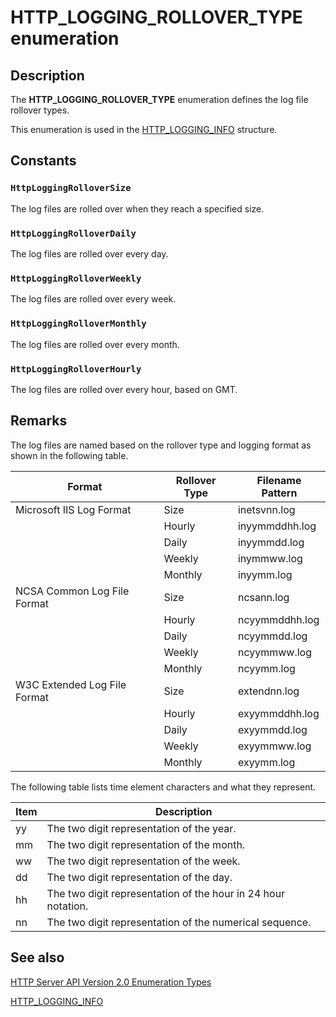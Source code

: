 # HTTP_LOGGING_ROLLOVER_TYPE enumeration

## Description

The **HTTP_LOGGING_ROLLOVER_TYPE** enumeration defines the log file rollover types.

This enumeration is used in the [HTTP_LOGGING_INFO](https://learn.microsoft.com/windows/desktop/api/http/ns-http-http_logging_info) structure.

## Constants

### `HttpLoggingRolloverSize`

The log files are rolled over when they reach a specified size.

### `HttpLoggingRolloverDaily`

The log files are rolled over every day.

### `HttpLoggingRolloverWeekly`

The log files are rolled over every week.

### `HttpLoggingRolloverMonthly`

The log files are rolled over every month.

### `HttpLoggingRolloverHourly`

The log files are rolled over every hour, based on GMT.

## Remarks

The log files are named based on the rollover type and logging format as shown in the following table.

| Format | Rollover Type | Filename Pattern |
| --- | --- | --- |
| Microsoft IIS Log Format | Size | inetsvnn.log |
|  | Hourly | inyymmddhh.log |
|  | Daily | inyymmdd.log |
|  | Weekly | inymmww.log |
|  | Monthly | inyymm.log |
| NCSA Common Log File Format | Size | ncsann.log |
|  | Hourly | ncyymmddhh.log |
|  | Daily | ncyymmdd.log |
|  | Weekly | ncyymmww.log |
|  | Monthly | ncyymm.log |
| W3C Extended Log File Format | Size | extendnn.log |
|  | Hourly | exyymmddhh.log |
|  | Daily | exyymmdd.log |
|  | Weekly | exyymmww.log |
|  | Monthly | exyymm.log |

The following table lists time element characters and what they represent.

| Item | Description |
| --- | --- |
| yy | The two digit representation of the year. |
| mm | The two digit representation of the month. |
| ww | The two digit representation of the week. |
| dd | The two digit representation of the day. |
| hh | The two digit representation of the hour in 24 hour notation. |
| nn | The two digit representation of the numerical sequence. |

## See also

[HTTP Server API Version 2.0 Enumeration Types](https://learn.microsoft.com/windows/desktop/Http/http-server-api-version-2-0-enumeration-types)

[HTTP_LOGGING_INFO](https://learn.microsoft.com/windows/desktop/api/http/ns-http-http_logging_info)